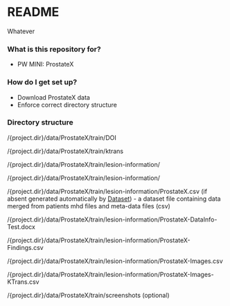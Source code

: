 # README #

Whatever
### What is this repository for? ###

* PW MINI: ProstateX

### How do I get set up? ###

* Download ProstateX data
* Enforce correct directory structure

### Directory structure ###

/{project.dir}/data/ProstateX/train/DOI

/{project.dir}/data/ProstateX/train/ktrans

/{project.dir}/data/ProstateX/train/lesion-information/

/{project.dir}/data/ProstateX/train/lesion-information/

/{project.dir}/data/ProstateX/train/lesion-information/ProstateX.csv (if absent generated automatically by [Dataset](src/dataset.py))
\- a dataset file containing data merged from patients mhd files and meta-data files (csv)

/{project.dir}/data/ProstateX/train/lesion-information/ProstateX-DataInfo-Test.docx

/{project.dir}/data/ProstateX/train/lesion-information/ProstateX-Findings.csv

/{project.dir}/data/ProstateX/train/lesion-information/ProstateX-Images.csv

/{project.dir}/data/ProstateX/train/lesion-information/ProstateX-Images-KTrans.csv

/{project.dir}/data/ProstateX/train/screenshots (optional)